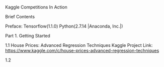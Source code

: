 Kaggle Competitions In Action  

Brief Contents  

Preface:
Tensorflow(1.1.0) Python(2.7.14 |Anaconda, Inc.|)

Part 1. Getting Started

1.1 House Prices: Advanced Regression Techniques
Kaggle Project Link: https://www.kaggle.com/c/house-prices-advanced-regression-techniques  

1.2   
